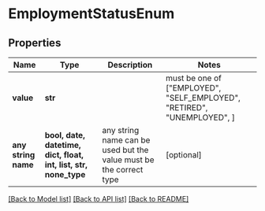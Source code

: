 # EmploymentStatusEnum


## Properties
Name | Type | Description | Notes
------------ | ------------- | ------------- | -------------
**value** | **str** |  |  must be one of ["EMPLOYED", "SELF_EMPLOYED", "RETIRED", "UNEMPLOYED", ]
**any string name** | **bool, date, datetime, dict, float, int, list, str, none_type** | any string name can be used but the value must be the correct type | [optional]

[[Back to Model list]](../README.md#documentation-for-models) [[Back to API list]](../README.md#documentation-for-api-endpoints) [[Back to README]](../README.md)


